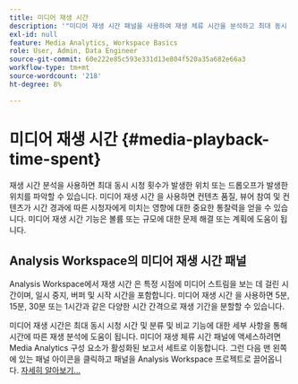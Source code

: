 ```yaml
---
title: 미디어 재생 시간
description: '"미디어 재생 시간 패널을 사용하여 재생 체류 시간을 분석하고 최대 동시 시청 시간 및 드롭오프가 발생한 위치를 이해하는 방법을 알아봅니다."'
exl-id: null
feature: Media Analytics, Workspace Basics
role: User, Admin, Data Engineer
source-git-commit: 60e222e85c593e331d13e804f520a35a682e66a3
workflow-type: tm+mt
source-wordcount: '218'
ht-degree: 8%

---
```


# 미디어 재생 시간 {#media-playback-time-spent}

재생 시간 분석을 사용하면 최대 동시 시청 횟수가 발생한 위치 또는 드롭오프가 발생한 위치를 파악할 수 있습니다. 미디어 재생 시간 을 사용하면 컨텐츠 품질, 뷰어 참여 및 컨텐츠가 시간 경과에 따른 시청자에게 미치는 영향에 대한 중요한 통찰력을 얻을 수 있습니다. 미디어 재생 시간 기능은 볼륨 또는 규모에 대한 문제 해결 또는 계획에 도움이 됩니다.

## Analysis Workspace의 미디어 재생 시간 패널

Analysis Workspace에서 재생 시간 은 특정 시점에 미디어 스트림을 보는 데 걸린 시간이며, 일시 중지, 버퍼 및 시작 시간을 포함합니다. 미디어 재생 시간 을 사용하면 5분, 15분, 30분 또는 1시간과 같은 다양한 시간 간격으로 재생 기간을 분할할 수 있습니다.


미디어 재생 시간은 최대 동시 시청 시간 및 분류 및 비교 기능에 대한 세부 사항을 통해 시간에 따른 재생 분석에 도움이 됩니다. 미디어 재생 체류 시간 패널에 액세스하려면 Media Analytics 구성 요소가 활성화된 보고서 세트로 이동합니다. 그런 다음 맨 왼쪽에 있는 패널 아이콘을 클릭하고 패널을 Analysis Workspace 프로젝트로 끌어옵니다. [자세히 알아보기...](https://experienceleague.adobe.com/docs/analytics/analyze/analysis-workspace/panels/media-playback-time-spent.html)

<!-- ## DOES THIS APPLY Get Concurrent Viewers via Analytics Reporting API

REVISE You can also get concurrent viewer data for up to 1-month at a time at minute-level granularity using the Analytics Reporting API 2.0.  The reporting API uses the same definition of concurrent viewers as Analysis Workspace.  For more information see [_*Get concurrent viewers JSON report data with Analytics 2.0 APIs*_](/help/media-reports/media-default-reports/get-concurrent-json20.md). -->

